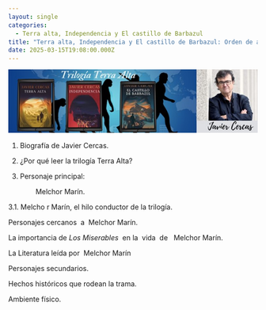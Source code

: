 ```yaml
---
layout: single
categories:
  - Terra alta, Independencia y El castillo de Barbazul
title: "Terra alta, Independencia y El castillo de Barbazul: Orden de análisis"
date: 2025-03-15T19:08:00.000Z
---
```

![](/assets/img/banner.jpg)

1. Biografía de Javier Cercas.


2. ¿Por qué leer la
   trilogía Terra Alta?
3. Personaje
   principal:  

              Melchor Marín.

 3.1. Melcho  r
   Marín, el hilo conductor de la trilogía.

Personajes cercanos  a  Melchor Marín. 

La importancia de *Los Miserables*  en la  vida  de   Melchor
Marín.

La Literatura leída por  Melchor Marín

Personajes
secundarios.

Hechos
históricos que rodean la trama.

Ambiente físico.
